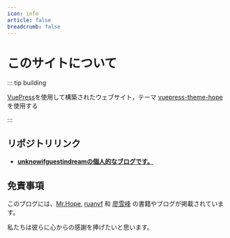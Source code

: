 ```yaml
---
icon: info
article: false
breadcrumb: false
---
```


# このサイトについて

::: tip building

[VuePress](https://v1.vuepress.vuejs.org/zh/guide/)を使用して構築されたウェブサイト，テーマ [vuepress-theme-hope](https://github.com/Mister-Hope/vuepress-theme-hope/) を使用する

:::

## リポジトリリンク

- [**unknowifguestindreamの個人的なブログです。**](https://github.com/unknowIfGuestInDream/unknowifguestindream.github.io)

## 免責事項

このブログには、[Mr.Hope](https://mrhope.site/), [ruanyf](https://github.com/ruanyf) 和 [廖雪峰](https://weibo.com/liaoxuefeng) の書籍やブログが掲載されています。

私たちは彼らに心からの感謝を捧げたいと思います。
